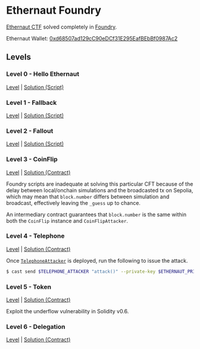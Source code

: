 # Ethernaut Foundry

[Ethernaut CTF](https://ethernaut.openzeppelin.com/) solved completely in [Foundry](https://foundry.paradigm.xyz/).

Ethernaut Wallet: [0xd68507ad129cC90eDCf31E295EafBEbBf0987Ac2](0xd68507ad129cc90edcf31e295eafbebbf0987ac2)

## Levels

### Level 0 - Hello Ethernaut

[Level](levels/0-HelloEthernaut.sol) | [Solution (Script)](script/0-HelloEthernaut.s.sol)

### Level 1 - Fallback

[Level](levels/1-Fallback.sol) | [Solution (Script)](script/1-Fallback.s.sol)

### Level 2 - Fallout

[Level](levels/2-Fallout.sol) | [Solution (Script)](script/2-Fallout.s.sol)

### Level 3 - CoinFlip

[Level](levels/3-CoinFlip.sol) | [Solution (Contract)](src/3-CoinFlip.sol)

Foundry scripts are inadequate at solving this particular CFT because of the delay between local/onchain simulations and the broadcasted tx on Sepolia, which may mean that `block.number` differs between simulation and broadcast, effectively leaving the `_guess` up to chance.

An intermediary contract guarantees that `block.number` is the same within both the `CoinFlip` instance and `CoinFlipAttacker`.

### Level 4 - Telephone

[Level](levels/4-Telephone.sol) | [Solution (Contract)](src/4-Telephone.sol)

Once [`TelephoneAttacker`](src/4-Telephone.sol) is deployed, run the following to issue the attack.

```bash
$ cast send $TELEPHONE_ATTACKER "attack()" --private-key $ETHERNAUT_PRIVATE_KEY --rpc-url $SEPOLIA_RPC_URL
```

### Level 5 - Token

[Level](levels/5-Token.sol) | [Solution (Contract)](src/5-Token.sol)

Exploit the underflow vulnerability in Solidity v0.6.

### Level 6 - Delegation

[Level](levels/6-Delegation.sol) | [Solution (Contract)](src/6-Delegation.sol)
